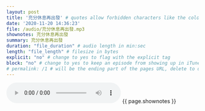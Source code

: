 ```yaml
---
layout: post
title: '充分休息再出發' # quotes allow forbidden characters like the colon
date: '2020-11-20 14:36:23'
file: /audio/充分休息再出發.mp3
shownotes: 充分休息再出發
summary: 充分休息再出發
duration: "file_duration" # audio length in min:sec
length: "file_length" # filesize in bytes
explicit: "no" # change to yes to flag with the explicit tag
block: "no" # change to yes to keep an episode from showing up in iTunes
# permalink: /1 # will be the ending part of the pages URL, delete to default to the title
---
```


<audio controls>
<source src="{{site.url}}{{site.baseurl}}{{ page.file }}" type="audio/x-mp3">
Your browser does not support the audio element.
</audio>
{{ page.shownotes }}
